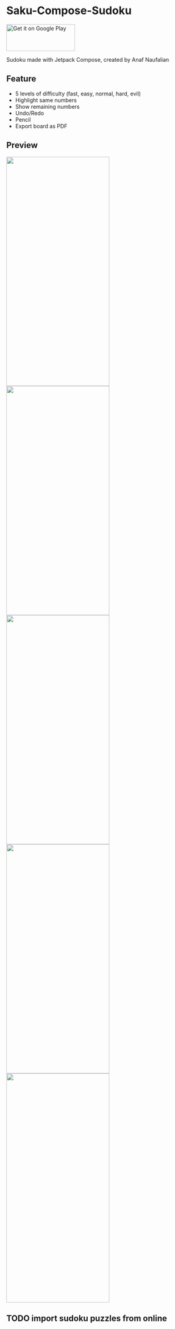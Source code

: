# Saku-Compose-Sudoku

<a href='https://play.google.com/store/apps/details?id=com.anafthdev.saku'><img alt='Get it on Google Play' src='https://play.google.com/intl/en_us/badges/images/generic/en_badge_web_generic.png' height="70" width="180"/></a>

Sudoku made with Jetpack Compose, created by Anaf Naufalian

## Feature
- 5 levels of difficulty (fast, easy, normal, hard, evil)
- Highlight same numbers
- Show remaining numbers
- Undo/Redo
- Pencil
- Export board as PDF

## Preview
<p float="left">
  <img src="https://github.com/kafri8889/Saku-Compose-Sudoku/blob/master/img/ss1.jpg" height="600" width="270" >
  <img src="https://github.com/kafri8889/Saku-Compose-Sudoku/blob/master/img/ss2.jpg" height="600" width="270" >
  <img src="https://github.com/kafri8889/Saku-Compose-Sudoku/blob/master/img/ss3.jpg" height="600" width="270" >
  <img src="https://github.com/kafri8889/Saku-Compose-Sudoku/blob/master/img/ss4.jpg" height="600" width="270" >
  <img src="https://github.com/kafri8889/Saku-Compose-Sudoku/blob/master/img/ss5.jpg" height="600" width="270" >
</p>


## TODO import sudoku puzzles from online